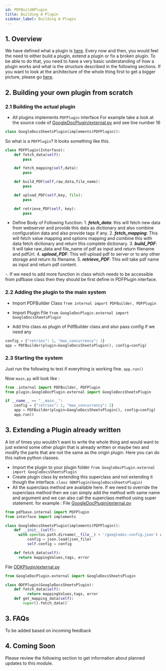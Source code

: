 ```yaml
---
id: PDFBuildAPlugin
title: Building A Plugin
sidebar_label: Building A Plugin
---
```


## 1. Overview

We have defined what a plugin is [here](bla). Every now and then, you would feel the need to either build a plugin, extend a plugin or fix a broken plugin. To be able to do that, you need to have a very basic understanding of how a plugin works and what is the structure described in the following sections. If you want to look at the architecture of the whole thing first to get a bigger picture, please go [here](bla).

## 2. Building your own plugin from scratch

### 2.1 Building the actual plugin

- All plugins implements `PDFPlugin` interface For example take a look at the source code of [GoogleDocPlugin/external.py](https://github.com/ChakshuGautam/PDF-Package/blob/master/src/plugin/GoogleDocPlugin/external.py) and see line number 16

```python
class GoogleDocsSheetsPlugin(implements(PDFPlugin)):
```

So what is a `PDFPlugin`? It looks something like this.

```python
class PDFPlugin(Interface):
	def fetch_data(self):
		pass

	def fetch_mapping(self,data):
		pass

	def build_PDF(self,raw_data,file_name):
		pass

	def upload_PDF(self,key, file):
		pass

	def retrieve_PDF(self, key):
		pass
```

- Define Body of Following function: 1. **_fetch_data_**: this will fetch new data from webserver and provide this data as dictionary and also combine configuration data and also provide tags if any.
  2.  **_fetch_mapping_**: This will fetch value mapping and options mapping and combine this with data fetch dictionary and return this complete dictionary.
  3.  **_build_PDF_**: It will take raw_data and file_name of pdf as input and return filename and pdfUrl.
  4.  **_upload_PDF_**: This will upload pdf to server or to any other storage and return its filename.
  5.  **_retrieve_PDF_**: This will take pdf name as input and return pdf content.

-. If we need to add more function in class which needs to be accessible from pdfbase class then they should be first define in PDFPlugin interface.

### 2.2 Adding the plugin to the main system

- Import PDFBuilder Class `from internal import PDFBuilder, PDFPlugin`
- Import Plugin File `from GoogleDocPlugin.external import GoogleDocsSheetsPlugin`

- Add this class as plugin of PdfBuilder class and also pass config if we need any

```python
config = {"retries": 1, "max_concurrency": 2}
app = PDFBuilder(plugin=GoogleDocsSheetsPlugin(), config=config)
```

### 2.3 Starting the system

Just run the following to test if everything is working fine. `app.run()`

Now `main.py` will look like :

```python
from .internal import PDFBuilder, PDFPlugin
from plugin.GoogleDocPlugin.external import GoogleDocsSheetsPlugin

if __name__ == "__main__":
    config = {"retries": 1, "max_concurrency": 2}
    app = PDFBuilder(plugin=GoogleDocsSheetsPlugin(), config=config)
    app.run()
```

## 3. Extending a Plugin already written

A lot of times you wouldn't want to write the whole thing and would want to just extend some other plugin that is already written or maybe two and modify the parts that are not the same as the origin plugin. Here you can do this native python classes.

- Import the plugin to your plugin folder `from GoogleDocPlugin.external import GoogleDocsSheetsPlugin`
- Create plugin class by extending this superclass and not extending it though the interface. `class ODKPlugin(GoogleDocsSheetsPlugin)`
- All the superclass method are available here. If we need to override the superclass method then we can simply add the method with same name and argument and we can also call the superclass method using super statement. for example : File [GoogleDocPlugin/external.py](https://github.com/ChakshuGautam/PDF-Package/blob/master/src/plugin/GoogleDocPlugin/external.py)

```python
from pdfbase.internal import PDFPlugin
from interface import implements

class GoogleDocsSheetsPlugin(implements(PDFPlugin)):
	def __init__(self):
      with open(os.path.dirname(__file__) + '/googledoc-config.json') as json_file:
          config = json.load(json_file)
          self.config = config

	def fetch_data(self):
      return mappingValues,tags, error
```

File [ODKPlugin/external.py](https://github.com/ChakshuGautam/PDF-Package/blob/master/src/plugin/ODKPlugin/external.py)

```python
from GoogleDocPlugin.external import GoogleDocsSheetsPlugin

class ODFPlugin(GoogleDocsSheetsPlugin):
	def fetch_data(self):
	      return mappingValues,tags, error
	def get_mapping_data(self):
		super().fetch_data()`
```

## 3. FAQs

To be added based on incoming feedback

## 4. Coming Soon

Please review the following section to get information about planned updates to this module.
